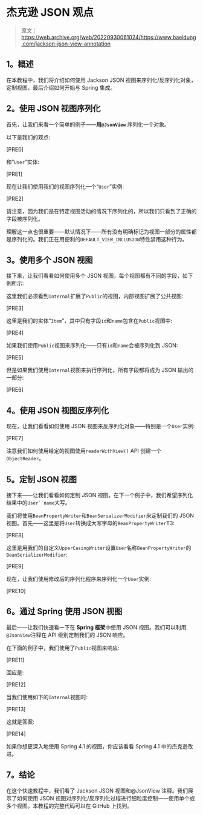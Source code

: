 # 杰克逊 JSON 观点

> 原文：<https://web.archive.org/web/20220930061024/https://www.baeldung.com/jackson-json-view-annotation>

## **1。概述**

在本教程中，我们将介绍如何使用 Jackson JSON 视图来序列化/反序列化对象，定制视图，最后介绍如何开始与 Spring 集成。

## **2。使用 JSON 视图序列化**

首先，让我们来看一个简单的例子——**用`@JsonView`** 序列化一个对象。

以下是我们的观点:

[PRE0]

和“`User`”实体:

[PRE1]

现在让我们使用我们的视图序列化一个“`User`”实例:

[PRE2]

请注意，因为我们是在特定视图活动的情况下序列化的，所以我们只看到了正确的字段被序列化。

理解这一点也很重要——默认情况下——所有没有明确标记为视图一部分的属性都是序列化的。我们正在用便利的`DEFAULT_VIEW_INCLUSION`特性禁用这种行为。

## **3。使用多个 JSON 视图**

接下来，让我们看看如何使用多个 JSON 视图，每个视图都有不同的字段，如下例所示:

这里我们必须看到`Internal`扩展了`Public`的视图，内部视图扩展了公共视图:

[PRE3]

这里是我们的实体“`Item`”，其中只有字段`id`和`name`包含在`Public`视图中:

[PRE4]

如果我们使用`Public`视图来序列化——只有`id`和`name`会被序列化到 JSON:

[PRE5]

但是如果我们使用`Internal`视图来执行序列化，所有字段都将成为 JSON 输出的一部分:

[PRE6]

## **4。使用 JSON 视图反序列化**

现在，让我们看看如何使用 JSON 视图来反序列化对象——特别是一个`User`实例:

[PRE7]

注意我们如何使用给定的视图使用`readerWithView()` API 创建一个`ObjectReader`。

## **5。定制 JSON 视图**

接下来——让我们看看如何定制 JSON 视图。在下一个例子中，我们希望序列化结果中的`User``name`大写。

我们将使用`BeanPropertyWriter`和`BeanSerializerModifier`来定制我们的 JSON 视图。首先——这里是将`User`转换成大写字母的`BeanPropertyWriter`T3:

[PRE8]

这里是用我们的自定义`UpperCasingWriter`设置`User`名称`BeanPropertyWriter`的`BeanSerializerModifier`:

[PRE9]

现在，让我们使用修改后的序列化程序来序列化一个`User`实例:

[PRE10]

## **6。通过 Spring 使用 JSON 视图**

最后——让我们快速看一下在 **Spring 框架**中使用 JSON 视图。我们可以利用`@JsonView`注释在 API 级别定制我们的 JSON 响应。

在下面的例子中，我们使用了`Public`视图来响应:

[PRE11]

回应是:

[PRE12]

当我们使用如下的`Internal`视图时:

[PRE13]

这就是答案:

[PRE14]

如果你想更深入地使用 Spring 4.1 的视图，你应该看看 Spring 4.1 中的杰克逊改进。

## **7。结论**

在这个快速教程中，我们看了 Jackson JSON 视图和@JsonView 注释。我们展示了如何使用 JSON 视图对序列化/反序列化过程进行细粒度控制——使用单个或多个视图。本教程的完整代码可以在 GitHub 上找到。